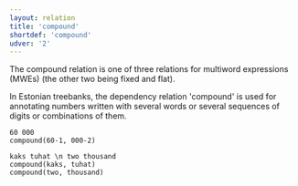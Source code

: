 ```yaml
---
layout: relation
title: 'compound'
shortdef: 'compound'
udver: '2'
---
```

The compound relation is one of three relations for multiword expressions (MWEs) (the other two being fixed and flat).

In Estonian treebanks, the dependency relation 'compound' is used for annotating numbers written with several words or several sequences of digits or combinations of them.

~~~ sdparse
60 000
compound(60-1, 000-2)
~~~

~~~ sdparse
kaks tuhat \n two thousand
compound(kaks, tuhat)
compound(two, thousand)
~~~

<!-- Interlanguage links updated Po 6. listopadu 2023, 21:42:36 CET -->

